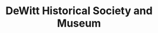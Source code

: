 ---
layout: repo
title: "DeWitt Historical Society and Museum"
id: 11542
permalink: repos/11542/
---